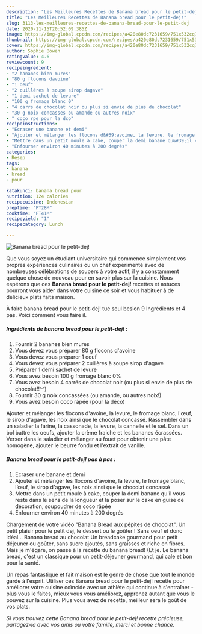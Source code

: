 ```yaml
---
description: "Les Meilleures Recettes de Banana bread pour le petit-dej!"
title: "Les Meilleures Recettes de Banana bread pour le petit-dej!"
slug: 3113-les-meilleures-recettes-de-banana-bread-pour-le-petit-dej
date: 2020-11-15T20:52:09.385Z
image: https://img-global.cpcdn.com/recipes/a420e80dc7231659/751x532cq70/banana-bread-pour-le-petit-dej-photo-principale-de-la-recette.jpg
thumbnail: https://img-global.cpcdn.com/recipes/a420e80dc7231659/751x532cq70/banana-bread-pour-le-petit-dej-photo-principale-de-la-recette.jpg
cover: https://img-global.cpcdn.com/recipes/a420e80dc7231659/751x532cq70/banana-bread-pour-le-petit-dej-photo-principale-de-la-recette.jpg
author: Sophie Bowen
ratingvalue: 4.6
reviewcount: 9
recipeingredient:
- "2 bananes bien mures"
- "80 g flocons davoine"
- "1 oeuf"
- "2 cuillères à soupe sirop dagave"
- "1 demi sachet de levure"
- "100 g fromage blanc 0"
- "4 carrs de chocolat noir ou plus si envie de plus de chocolat"
- "30 g noix concasses ou amande ou autres noix"
- " coco rpe pour la dco"
recipeinstructions:
- "Ecraser une banane et demi"
- "Ajouter et mélanger les flocons d&#39;avoine, la levure, le fromage blanc, l’œuf, le sirop d&#39;agave, les noix ainsi que le chocolat concassé"
- "Mettre dans un petit moule à cake, couper la demi banane qu&#39;il vous reste dans le sens de la longueur et la poser sur le cake en guise de décoration, soupoudrer de coco râpée"
- "Enfourner environ 40 minutes à 200 degrés"
categories:
- Resep
tags:
- banana
- bread
- pour

katakunci: banana bread pour 
nutrition: 124 calories
recipecuisine: Indonesian
preptime: "PT28M"
cooktime: "PT41M"
recipeyield: "1"
recipecategory: Lunch

---
```



![Banana bread pour le petit-dej!](https://img-global.cpcdn.com/recipes/a420e80dc7231659/751x532cq70/banana-bread-pour-le-petit-dej-photo-principale-de-la-recette.jpg)

Que vous soyez un étudiant universitaire qui commence simplement vos propres expériences culinaires ou un chef expérimenté avec de nombreuses célébrations de soupers à votre actif, il y a constamment quelque chose de nouveau pour en savoir plus sur la cuisine. Nous espérons que ces <strong> Banana bread pour le petit-dej! </strong> recettes et astuces pourront vous aider dans votre cuisine ce soir et vous habituer à de délicieux plats faits maison.

<!--inarticleads1-->

À faire banana bread pour le petit-dej! tue seul besion 9 Ingrédients et 4 pas. Voici comment vous faire il.

##### Ingrédients de banana bread pour le petit-dej! :

1. Fournir 2 bananes bien mures
1. Vous devez vous préparer 80 g flocons d&#39;avoine
1. Vous devez vous préparer 1 oeuf
1. Vous devez vous préparer 2 cuillères à soupe sirop d&#39;agave
1. Préparer 1 demi sachet de levure
1. Vous avez besoin 100 g fromage blanc 0%
1. Vous avez besoin 4 carrés de chocolat noir (ou plus si envie de plus de chocolat!!^^)
1. Fournir 30 g noix concassées (ou amande, ou autres noix!)
1. Vous avez besoin  coco râpée (pour la déco)


Ajouter et mélanger les flocons d&#39;avoine, la levure, le fromage blanc, l&#39;œuf, le sirop d&#39;agave, les noix ainsi que le chocolat concassé. Rassembler dans un saladier la farine, la cassonade, la levure, la cannelle et le sel. Dans un bol battre les oeufs, ajouter la crème fraiche et les bananes écrassées. Verser dans le saladier et mélanger au fouet pour obtenir une pâte homogène, ajouter le beurre fondu et l&#39;extrait de vanille. 

<!--inarticleads2-->

##### Banana bread pour le petit-dej! pas à pas :

1. Ecraser une banane et demi
1. Ajouter et mélanger les flocons d&#39;avoine, la levure, le fromage blanc, l’œuf, le sirop d&#39;agave, les noix ainsi que le chocolat concassé
1. Mettre dans un petit moule à cake, couper la demi banane qu&#39;il vous reste dans le sens de la longueur et la poser sur le cake en guise de décoration, soupoudrer de coco râpée
1. Enfourner environ 40 minutes à 200 degrés


Chargement de votre vidéo &#34;Banana Bread aux pépites de chocolat&#34;. Un petit plaisir pour le petit dej, le dessert ou le goûter ! Sans oeuf et donc idéal… Banana bread au chocolat Un breadcake gourmand pour petit déjeuner ou goûter, sans sucre ajoutés, sans graisses et riche en fibres. Mais je m&#39;égare, on passe à la recette du banana bread! (Et je. Le banana bread, c&#39;est un classique pour un petit-déjeuner gourmand, qui cale et bon pour la santé. 

<!--inarticleads1-->

<p>
Un repas fantastique et fait maison est le genre de chose que tout le monde garde à l'esprit. Utiliser ces Banana bread pour le petit-dej! recette pour améliorer votre cuisine coïncide avec un athlète qui continue à s'entraîner - plus vous le faites, mieux vous vous améliorez, apprenez autant que vous le pouvez sur la cuisine. Plus vous avez de recette, meilleur sera le goût de vos plats.
</p>

<p>
<i>Si vous trouvez cette Banana bread pour le petit-dej! recette précieuse, partagez-la avec vos amis ou votre famille, merci et bonne chance.</i>
</p>
